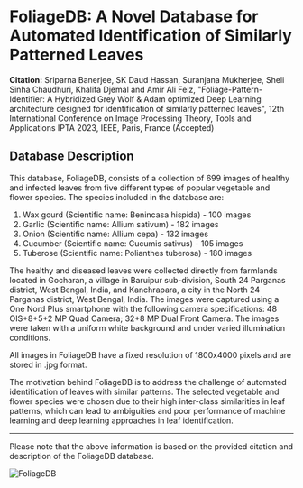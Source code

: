 # FoliageDB: A Novel Database for Automated Identification of Similarly Patterned Leaves

**Citation:**
Sriparna Banerjee, SK Daud Hassan, Suranjana Mukherjee, Sheli Sinha Chaudhuri, Khalifa Djemal and Amir Ali Feiz, "Foliage-Pattern-Identifier: A Hybridized Grey Wolf & Adam optimized Deep Learning architecture designed for identification of similarly patterned leaves", 12th International Conference on Image Processing Theory, Tools and Applications IPTA 2023, IEEE, Paris, France (Accepted)

## Database Description

This database, FoliageDB, consists of a collection of 699 images of healthy and infected leaves from five different types of popular vegetable and flower species. The species included in the database are:

1. Wax gourd (Scientific name: Benincasa hispida) - 100 images
2. Garlic (Scientific name: Allium sativum) - 182 images
3. Onion (Scientific name: Allium cepa) - 132 images
4. Cucumber (Scientific name: Cucumis sativus) - 105 images
5. Tuberose (Scientific name: Polianthes tuberosa) - 180 images

The healthy and diseased leaves were collected directly from farmlands located in Gocharan, a village in Baruipur sub-division, South 24 Parganas district, West Bengal, India, and Kanchrapara, a city in the North 24 Parganas district, West Bengal, India. The images were captured using a One Nord Plus smartphone with the following camera specifications: 48 OIS+8+5+2 MP Quad Camera; 32+8 MP Dual Front Camera. The images were taken with a uniform white background and under varied illumination conditions.

All images in FoliageDB have a fixed resolution of 1800x4000 pixels and are stored in .jpg format.

The motivation behind FoliageDB is to address the challenge of automated identification of leaves with similar patterns. The selected vegetable and flower species were chosen due to their high inter-class similarities in leaf patterns, which can lead to ambiguities and poor performance of machine learning and deep learning approaches in leaf identification.

---

Please note that the above information is based on the provided citation and description of the FoliageDB database.

![FoliageDB]([image_url](https://github.com/Daudgit/FoliageDB-A-novel-database-designed-for-automated-identification-of-similarly-patterned-leaves/blob/main/FoliageDB.png)https://github.com/Daudgit/FoliageDB-A-novel-database-designed-for-automated-identification-of-similarly-patterned-leaves/blob/main/FoliageDB.png)

